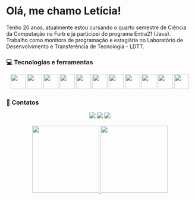# Olá, me chamo Letícia! 

Tenho 20 anos, atualmente estou cursando o quarto semestre de Ciência da Computação na Furb e já participei do programa Entra21 (Java). Trabalho como monitora de programação e estagiária no Laboratório de Desenvolvimento e Transferência de Tecnologia - LDTT.

<!-- Linguagens -->
### :computer: Tecnologias e ferramentas
<div align="center">
	<!-- Java -->
		<img src="https://img.icons8.com/?size=100&id=GPfHz0SM85FX&format=png&color=000000" widht="40" height="40"/>
	<!-- Spring -->
		<img src="https://img.icons8.com/?size=100&id=90519&format=png&color=000000" widht="40" height="40"/>
	<!-- Javascript -->
		<img src="https://img.icons8.com/?size=100&id=PXTY4q2Sq2lG&format=png&color=000000" widht="40" height="40"/>
	<!-- HTML5 -->
		<img src="https://img.icons8.com/?size=100&id=20909&format=png&color=000000" widht="40" height="40"/>
	<!-- CSS -->
		<img src="https://img.icons8.com/?size=100&id=21278&format=png&color=000000" widht="40" height="40"/>
	<!-- Bootstrap -->
		<img src="https://img.icons8.com/?size=100&id=PndQWK6M1Hjo&format=png&color=000000" widht="40" height="40"/>
	<!-- PostgreSQL -->
		<img src="https://img.icons8.com/?size=100&id=38561&format=png&color=000000" widht="40" height="40"/>
	<!-- MySQL -->
		<img src="https://img.icons8.com/?size=100&id=9nLaR5KFGjN0&format=png&color=000000" widht="40" height="40"/>
	<!-- MariaDB -->
		<img src="https://img.icons8.com/?size=100&id=DakakaPez2uy&format=png&color=000000" widht="40" height="40"/>
	<!-- GitHub -->
		<img src="https://img.icons8.com/?size=100&id=16318&format=png&color=000000" widht="40" height="40"/>
	<!-- Git -->
		<img src="https://img.icons8.com/?size=100&id=16335&format=png&color=000000" widht="40" height="40"/>
</div>

<!-- Contatos -->
### :iphone: Contatos
<div align="center">
  <a href="https://instagram.com/leticia_fruet" target="_blank"><img src="https://img.shields.io/badge/-Instagram-%23E4405F?style=for-the-badge&logo=instagram&logoColor=white" target="_blank"></a>
  <a href = "mailto:leticiafruet09@gmail.com"><img src="https://img.shields.io/badge/-Gmail-%23333?style=for-the-badge&logo=gmail&logoColor=white" target="_blank"></a>
  <a href="https://www.linkedin.com/in/leticia-fruet" target="_blank"><img src="https://img.shields.io/badge/-LinkedIn-%230077B5?style=for-the-badge&logo=linkedin&logoColor=white" target="_blank"></a> 
  <br>
  <br>
</div>

<!-- Estatísticas -->
<div align="center">
  <a href="https://github.com/LetFruet">
    <img loading="lazy" height="180em" src="https://github-readme-stats.vercel.app/api/top-langs/?username=LetFruet&layout=compact&langs_count=7&theme=nightowl"/>
    <img loading="lazy" height="180em" src="https://github-readme-stats.vercel.app/api?username=LetFruet&show_icons=true&theme=nightowl&include_all_commits=true&count_private=true"/>
  </a>
</div>
